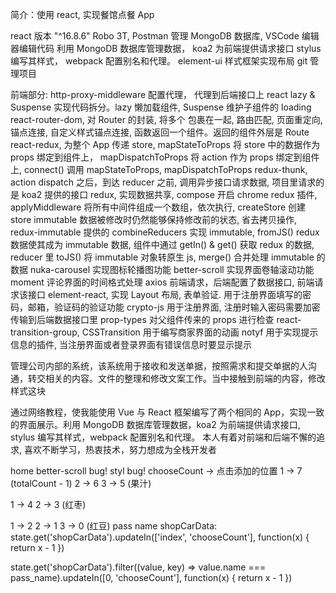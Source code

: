 ﻿简介：使用 react, 实现餐馆点餐 App

react 版本 "^16.8.6"
Robo 3T, Postman 管理 MongoDB 数据库, VSCode 编辑器编辑代码
利用 MongoDB 数据库管理数据，
koa2 为前端提供请求接口
stylus 编写其样式，
webpack 配置别名和代理。
element-ui 样式框架实现布局
git 管理项目

前端部分:
http-proxy-middleware 配置代理， 代理到后端接口上
react lazy & Suspense 实现代码拆分。lazy 懒加载组件, Suspense 维护子组件的 loading
react-router-dom, <BrowserRouter> 对 Router 的封装, <Switch> 将多个 <Route> 包裹在一起, <Route> 路由匹配, <Redirect> 页面重定向, <Link> 锚点连接, <NavLink> 自定义样式锚点连接, <withRouter> 函数返回一个组件。返回的组件外层是 Route
react-redux, <Provider> 为整个 App 传递 store, mapStateToProps 将 store 中的数据作为 props 绑定到组件上， mapDispatchToProps 将 action 作为 props 绑定到组件上, connect() 调用 mapStateToProps, mapDispatchToProps
redux-thunk, action dispatch 之后，到达 reducer 之前, 调用异步接口请求数据, 项目里请求的是 koa2 提供的接口
redux, 实现数据共享, compose 开启 chrome redux 插件, applyMiddleware 将所有中间件组成一个数组，依次执行, createStore 创建 store
immutable 数据被修改时仍然能够保持修改前的状态, 省去拷贝操作, redux-immutable 提供的 combineReducers 实现 immutable, fromJS() redux 数据使其成为 immutable 数据, 组件中通过 getIn() & get() 获取 redux 的数据, reducer 里 toJS() 将 immutable 对象转原生 js, merge() 合并处理 immutable 的数据
nuka-carousel 实现图标轮播图功能
better-scroll 实现界面卷轴滚动功能
moment 评论界面的时间格式处理
axios 前端请求，后端配置了数据接口, 前端请求该接口
element-react, 实现 Layout 布局, 表单验证. 用于注册界面填写的密码，邮箱，验证码的验证功能
crypto-js 用于注册界面, 注册时输入密码需要加密传输到后端数据接口里
prop-types 对父组件传来的 props 进行检查
react-transition-group, CSSTransition 用于编写商家界面的动画
notyf 用于实现提示信息的插件, 当注册界面或者登录界面有错误信息时要显示提示

管理公司内部的系统，该系统用于接收和发送单据，按照需求和提交单据的人沟通，转交相关的内容。文件的整理和修改文案工作。当中接触到前端的内容，修改样式这块

通过网络教程，使我能使用 Vue 与 React 框架编写了两个相同的 App，实现一致的界面展示。利用 MongoDB 数据库管理数据，koa2 为前端提供请求接口,  stylus 编写其样式，webpack 配置别名和代理。
本人有着对前端和后端不懈的追求, 喜欢不断学习，热衷技术，努力想成为全栈开发者

home better-scroll bug! styl bug!
chooseCount -> 点击添加的位置
1 -> 7 (totalCount - 1)
2 -> 6
3 -> 5 (果汁)

1 -> 4
2 -> 3 (红枣)

1 -> 2
2 -> 1
3 -> 0 (红豆)
pass name
shopCarData: state.get('shopCarData').updateIn(['index', 'chooseCount'], function(x) { return x - 1 })

state.get('shopCarData').filter((value, key) => value.name === pass_name).updateIn([0, 'chooseCount'], function(x) { return x - 1 })
